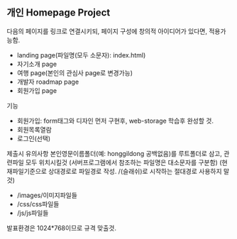 ## 개인 Homepage Project
다음의 페이지를 링크로 연결시키되, 페이지 구성에 창의적 아이디어가 있다면, 적용가능함.
* landing page(파일명(모두 소문자): index.html)
* 자기소개 page
* 여행 page(본인의 관심사 page로 변경가능)
* 개발자 roadmap page
* 회원가입 page

기능
* 회원가입: form태그와 디자인 먼저 구현후, web-storage 학습후 완성할 것.
* 회원목록열람
* 로그인(선택)

제출시 유의사항
본인영문이름폴더(예: honggildong 공백없음)를 루트폴더로 삼고,  관련파일 모두 위치시킬것
(서버프로그램에서 참조하는 파일명은 대소문자를 구분함)
(현재파일기준으로 상대경로로 파일경로 작성. /(슬래쉬)로 시작하는 절대경로 사용하지 말것)
* /images/이미지파일들
* /css/css파일들
* /js/js파일들

발표환경은 1024*768이므로 규격 맞출것.